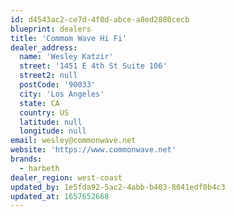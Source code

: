 ```yaml
---
id: d4543ac2-ce7d-4f0d-abce-a8ed2880cecb
blueprint: dealers
title: 'Commom Wave Hi Fi'
dealer_address:
  name: 'Wesley Katzir'
  street: '1451 E 4th St Suite 106'
  street2: null
  postCode: '90033'
  city: 'Los Angeles'
  state: CA
  country: US
  latitude: null
  longitude: null
email: wesley@commonwave.net
website: 'https://www.commonwave.net'
brands:
  - harbeth
dealer_region: west-coast
updated_by: 1e5fda92-5ac2-4abb-b403-8041edf0b4c3
updated_at: 1657652668
---
```

